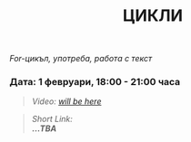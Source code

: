 <h1 align="center">ЦИКЛИ</h1>
    <br>

<p><i>For-цикъл, употреба, работа с текст</i></p>

<h3>Дата: 1 февруари, 18:00 - 21:00 часа</h3>

<blockquote>
    <i>
        Video: 
        <a href="#">will be here</a>
    </i>
</blockquote>

<blockquote>
    <i>
        Short Link: <br> 
        <b>
            ...TBA
        </b> 
    </i>
</blockquote>
